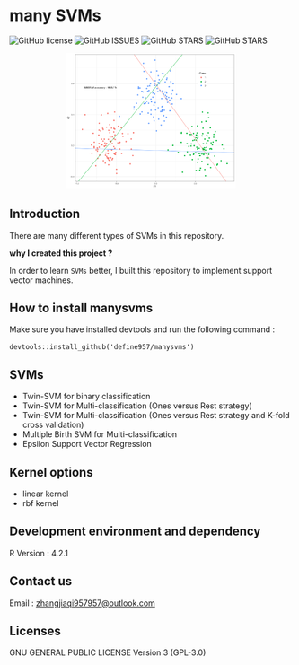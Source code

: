 # many SVMs
![GitHub license](https://img.shields.io/github/license/define957/manysvms)
![GitHub ISSUES](https://img.shields.io/github/issues/define957/manysvms)
![GitHub STARS](https://img.shields.io/github/stars/define957/manysvms)
![GitHub STARS](https://img.shields.io/github/forks/define957/manysvms)

<div align=center><img src = MBSVM.png width="60%"></div>


## Introduction

There are many different types of SVMs in this repository. 

**why I created this project ?**

In order to learn `SVMs` better, I built this repository to implement support vector machines.

## How to install manysvms

Make sure you have installed devtools and run the following command :
```{r}
devtools::install_github('define957/manysvms')
```

## SVMs

+ Twin-SVM for binary classification
+ Twin-SVM for Multi-classification (Ones versus Rest strategy) 
+ Twin-SVM for Multi-classification (Ones versus Rest strategy and K-fold cross validation) 
+ Multiple Birth SVM for Multi-classification
+ Epsilon Support Vector Regression

## Kernel options

+ linear kernel
+ rbf kernel

## Development environment and dependency

R Version : 4.2.1

## Contact us

Email : zhangjiaqi957957@outlook.com

## Licenses

GNU GENERAL PUBLIC LICENSE Version 3 (GPL-3.0)
